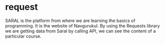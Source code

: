 # request
SARAL is the platform from where we are learning the basics of programming. 
It is the website of Navgurukul.
By using the Requests library we are getting data from Saral by calling API, we can see the content of a particular course.
